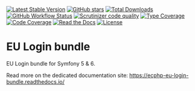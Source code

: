 [![Latest Stable Version](https://img.shields.io/packagist/v/ecphp/eu-login-bundle.svg?style=flat-square)](https://packagist.org/packages/ecphp/eu-login-bundle)
[![GitHub stars](https://img.shields.io/github/stars/ecphp/eu-login-bundle.svg?style=flat-square)](https://packagist.org/packages/ecphp/eu-login-bundle)
[![Total Downloads](https://img.shields.io/packagist/dt/ecphp/eu-login-bundle.svg?style=flat-square)](https://packagist.org/packages/ecphp/eu-login-bundle)
[![GitHub Workflow Status](https://img.shields.io/github/workflow/status/ecphp/eu-login-bundle/Continuous%20Integration/master?style=flat-square)](https://github.com/ecphp/eu-login-bundle/actions)
[![Scrutinizer code quality](https://img.shields.io/scrutinizer/quality/g/ecphp/eu-login-bundle/master.svg?style=flat-square)](https://scrutinizer-ci.com/g/ecphp/eu-login-bundle/?branch=master)
[![Type Coverage](https://shepherd.dev/github/ecphp/eu-login-bundle/coverage.svg)](https://shepherd.dev/github/ecphp/eu-login-bundle)
[![Code Coverage](https://img.shields.io/scrutinizer/coverage/g/ecphp/eu-login-bundle/master.svg?style=flat-square)](https://scrutinizer-ci.com/g/ecphp/eu-login-bundle/?branch=master)
[![Read the Docs](https://img.shields.io/readthedocs/ecphp-eu-login-bundle?style=flat-square)](https://ecphp-eu-login-bundle.readthedocs.io/)
[![License](https://img.shields.io/packagist/l/ecphp/eu-login-bundle.svg?style=flat-square)](https://packagist.org/packages/ecphp/eu-login-bundle)

# EU Login bundle

EU Login bundle for Symfony 5 & 6.

Read more on the dedicated documentation site:
https://ecphp-eu-login-bundle.readthedocs.io/
